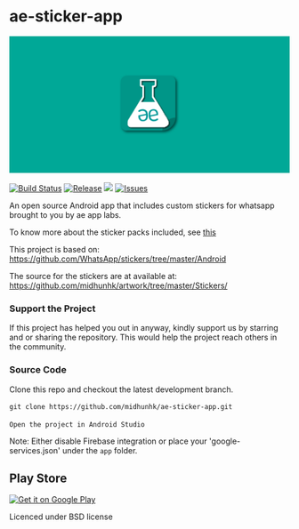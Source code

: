 # ae-sticker-app
<img src="https://github.com/midhunhk/artwork/blob/master/Stickers/00_app_icon/exp/feature_graphic.png" alt="ae sticker app" />

[![Build Status](https://travis-ci.com/midhunhk/ae-sticker-app.svg?branch=main)](https://travis-ci.com/midhunhk/ae-sticker-app) 
[![Release](https://img.shields.io/github/release/midhunhk/ae-sticker-app.svg)](https://github.com/midhunhk/ae-sticker-app/releases)
[![](https://img.shields.io/badge/wiki-FF9800.svg)](https://github.com/midhunhk/ae-sticker-app/wiki) 
[![Issues](https://img.shields.io/github/issues/midhunhk/ae-sticker-app.svg)](https://github.com/midhunhk/ae-sticker-app/issues)  

An open source Android app that includes custom stickers for whatsapp brought to you by ae app labs.

To know more about the sticker packs included, see [this](https://github.com/midhunhk/ae-sticker-app/wiki/Sticker-Packs)

This project is based on: https://github.com/WhatsApp/stickers/tree/master/Android

The source for the stickers are at available at: https://github.com/midhunhk/artwork/tree/master/Stickers/

### Support the Project
If this project has helped you out in anyway, kindly support us by starring and or sharing the repository. This would help the project reach others in the community.

### Source Code
Clone this repo and checkout the latest development branch.

```
git clone https://github.com/midhunhk/ae-sticker-app.git  

Open the project in Android Studio  
```
Note: Either disable Firebase integration or place your 'google-services.json' under the `app` folder.

## Play Store

<a href="https://play.google.com/store/apps/details?id=com.ae.apps.stickerapp">
 <img alt="Get it on Google Play" width="200px" src="https://play.google.com/intl/en_us/badges/images/generic/en_badge_web_generic.png">
</a>

Licenced under BSD license

